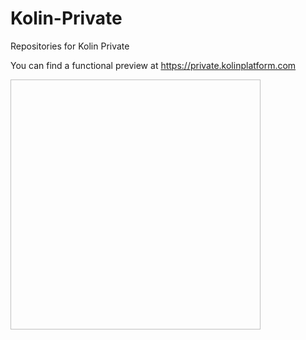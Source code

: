 # Kolin-Private
Repositories for Kolin Private

You can find a functional preview at https://private.kolinplatform.com

<img source="https://raw.githubusercontent.com/Kolinplatform/Kolin-Private/master/images/Kolin-private-logo.png" height="400" width="400">
